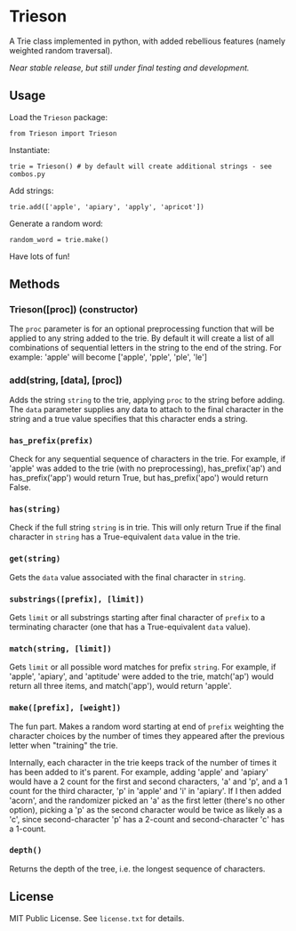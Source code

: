 # Trieson

A Trie class implemented in python, with added rebellious features (namely
weighted random traversal).

*Near stable release, but still under final testing and development.*

## Usage

Load the `Trieson` package:

`from Trieson import Trieson`

Instantiate:

`trie = Trieson() # by default will create additional strings - see combos.py`

Add strings:

`trie.add(['apple', 'apiary', 'apply', 'apricot'])`

Generate a random word:

`random_word = trie.make()`

Have lots of fun!

## Methods

### Trieson([proc]) (constructor)

The `proc` parameter is for an optional preprocessing function that will be
applied to any string added to the trie. By default it will create a list of
all combinations of sequential letters in the string to the end of the string.
For example: 'apple' will become ['apple', 'pple', 'ple', 'le']

### add(string, [data], [proc])

Adds the string `string` to the trie, applying `proc` to the string before
adding. The `data` parameter supplies any data to attach to the final character
in the string and a true value specifies that this character ends a string.

### `has_prefix(prefix)`

Check for any sequential sequence of characters in the trie. For example, if
'apple' was added to the trie (with no preprocessing), has_prefix('ap') and
has_prefix('app') would return True, but has_prefix('apo') would return False.

### `has(string)`

Check if the full string `string` is in trie. This will only return True if the
final character in `string` has a True-equivalent `data` value in the trie.

### `get(string)`

Gets the `data` value associated with the final character in `string`.

### `substrings([prefix], [limit])`

Gets `limit` or all substrings starting after final character of `prefix` to
a terminating character (one that has a True-equivalent `data` value).

### `match(string, [limit])`

Gets `limit` or all possible word matches for prefix `string`. For example, if
'apple', 'apiary', and 'aptitude' were added to the trie, match('ap') would
return all three items, and match('app'), would return 'apple'.

### `make([prefix], [weight])`

The fun part. Makes a random word starting at end of `prefix` weighting the
character choices by the number of times they appeared after the previous
letter when "training" the trie.

Internally, each character in the trie keeps track of the number of times it
has been added to it's parent. For example, adding 'apple' and 'apiary' would
have a 2 count for the first and second characters, 'a' and 'p', and a 1 count
for the third character, 'p' in 'apple' and 'i' in 'apiary'. If I then added
'acorn', and the randomizer picked an 'a' as the first letter (there's no other
option), picking a 'p' as the second character would be twice as likely as
a 'c', since second-character 'p' has a 2-count and second-character 'c' has
a 1-count.

### `depth()`

Returns the depth of the tree, i.e. the longest sequence of characters.

## License

MIT Public License. See `license.txt` for details.

